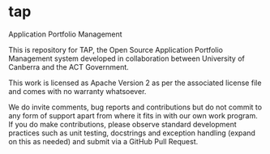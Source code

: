 # tap
Application Portfolio Management

This is repository for TAP, the Open Source Application Portfolio Management system developed in collaboration between University of Canberra and the ACT Government.

This work is licensed as Apache Version 2 as per the associated license file and comes with no warranty whatsoever.

We do invite comments, bug reports and contributions but do not commit to any form of support apart from where it fits in with our own work program. If you do make contributions, please observe standard development practices such as unit testing, docstrings and exception handling (expand on this as needed) and submit via a GitHub Pull Request.

